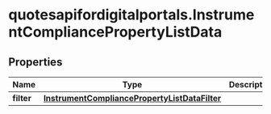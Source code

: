 # quotesapifordigitalportals.InstrumentCompliancePropertyListData

## Properties

Name | Type | Description | Notes
------------ | ------------- | ------------- | -------------
**filter** | [**InstrumentCompliancePropertyListDataFilter**](InstrumentCompliancePropertyListDataFilter.md) |  | [optional] 


